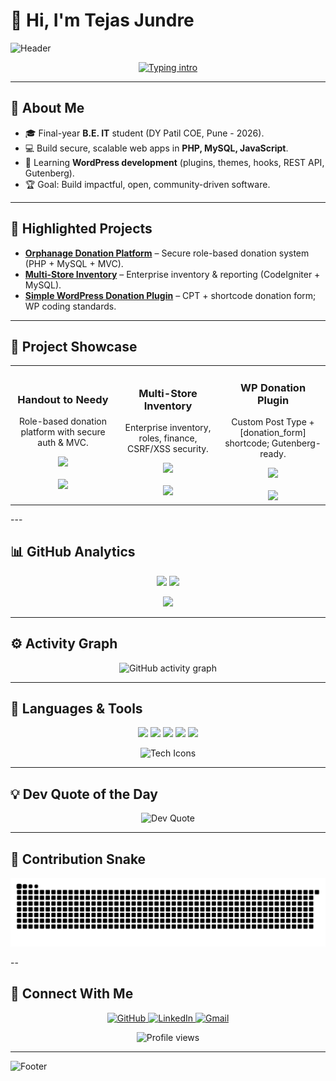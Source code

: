 # 👋 Hi, I'm **Tejas Jundre**

<!-- Futuristic Header -->
![Header](https://capsule-render.vercel.app/api?type=waving&color=0:5D3FD3,100:0E6BA8&height=200&section=header&text=Tejas%20Jundre&fontSize=45&animation=fadeIn&fontColor=ffffff&fontAlignY=40)

<p align="center">
  <a href="https://github.com/tejasjundre">
    <img src="https://readme-typing-svg.herokuapp.com?font=Orbitron&size=25&color=00F5FF&center=true&vCenter=true&width=1000&lines=Full+Stack+Developer+|+PHP+•+JS+•+MySQL+•+WordPress;Open+Source+Contributor;Futuristic+Tech+Learner" alt="Typing intro" />
  </a>
</p>

---

## 🚀 About Me
- 🎓 Final-year **B.E. IT** student (DY Patil COE, Pune - 2026).  
- 💻 Build secure, scalable web apps in **PHP, MySQL, JavaScript**.  
- 🌱 Learning **WordPress development** (plugins, themes, hooks, REST API, Gutenberg).  
- 🏆 Goal: Build impactful, open, community-driven software.

---

## 🌟 Highlighted Projects
- **[Orphanage Donation Platform](https://github.com/tejasjundre/orphanage-donation-platform.git)** – Secure role-based donation system (PHP + MySQL + MVC).
- **[Multi-Store Inventory](https://github.com/tejasjundre/multistore_main.git)** – Enterprise inventory & reporting (CodeIgniter + MySQL).
- **[Simple WordPress Donation Plugin](https://github.com/tejasjundre/wp-simple-donation.git)** – CPT + shortcode donation form; WP coding standards.

---

## 🧩 Project Showcase
<table align="center">
  <tr>
    <td align="center" width="33%">
      <h3>Handout to Needy</h3>
      <p>Role-based donation platform with secure auth & MVC.</p>
      <img src="https://skillicons.dev/icons?i=php,mysql,js,bootstrap" height="32" />
      <br><br>
      <a href="https://github.com/tejasjundre/orphanage-donation-platform">
        <img src="https://img.shields.io/badge/View%20Repo-0E6BA8?style=for-the-badge&logo=github&logoColor=white" />
      </a>
    </td>
    <td align="center" width="33%">
      <h3>Multi-Store Inventory</h3>
      <p>Enterprise inventory, roles, finance, CSRF/XSS security.</p>
      <img src="https://skillicons.dev/icons?i=php,mysql,codeigniter,js" height="32" />
      <br><br>
      <a href="https://github.com/tejasjundre/multistore-main">
        <img src="https://img.shields.io/badge/View%20Repo-5D3FD3?style=for-the-badge&logo=github&logoColor=white" />
      </a>
    </td>
    <td align="center" width="33%">
      <h3>WP Donation Plugin</h3>
      <p>Custom Post Type + [donation_form] shortcode; Gutenberg-ready.</p>
      <img src="https://skillicons.dev/icons?i=wordpress,php,mysql" height="32" />
      <br><br>
      <a href="https://github.com/tejasjundre/wp-simple-donation">
        <img src="https://img.shields.io/badge/View%20Repo-9333EA?style=for-the-badge&logo=github&logoColor=white" />
      </a>
    </td>
  </tr>
</table>
---

## 📊 GitHub Analytics
<p align="center">
  <img height="160" src="https://github-readme-stats.vercel.app/api?username=tejasjundre&show_icons=true&theme=radical&hide_border=true" />
  <img height="160" src="https://github-readme-streak-stats.herokuapp.com/?user=tejasjundre&theme=radical&hide_border=true" />
</p>
<p align="center">
  <img height="160" src="https://github-readme-stats.vercel.app/api/top-langs/?username=tejasjundre&layout=compact&theme=radical&hide_border=true" />
</p>

---

## ⚙️ Activity Graph
<p align="center">
  <img src="https://github-readme-activity-graph.vercel.app/graph?username=tejasjundre&bg_color=0d1117&color=5D3FD3&line=0E6BA8&point=FFFFFF&area=true&hide_border=true" alt="GitHub activity graph" />
</p>

---

## 🚀 Languages & Tools
<p align="center">
  <img src="https://img.shields.io/badge/PHP-777BB4?style=for-the-badge&logo=php&logoColor=white"/>
  <img src="https://img.shields.io/badge/MySQL-005C84?style=for-the-badge&logo=mysql&logoColor=white"/>
  <img src="https://img.shields.io/badge/JavaScript-323330?style=for-the-badge&logo=javascript&logoColor=F7DF1E"/>
  <img src="https://img.shields.io/badge/WordPress-21759B?style=for-the-badge&logo=wordpress&logoColor=white"/>
  <img src="https://img.shields.io/badge/React-20232A?style=for-the-badge&logo=react&logoColor=61DAFB"/>
</p>
<p align="center">
  <img src="https://skillicons.dev/icons?i=js,php,html,css,react,nodejs,mysql,mongodb,wordpress,cpp,java,python,git,github,bootstrap,figma,vscode&perline=9" alt="Tech Icons" />
</p>

---

## 💡 Dev Quote of the Day
<p align="center">
  <img src="https://quotes-github-readme.vercel.app/api?type=horizontal&theme=radical" alt="Dev Quote" />
</p>

---

## 🐍 Contribution Snake

![Snake animation](https://github.com/tejasjundre/tejasjundre/blob/output/github-contribution-grid-snake.svg)

--

## 🤝 Connect With Me
<p align="center">
  <a href="https://github.com/tejasjundre" target="_blank">
    <img src="https://img.shields.io/badge/GitHub-100000?style=for-the-badge&logo=github&logoColor=white" alt="GitHub"/>
  </a>
  <a href="https://www.linkedin.com/in/tejas-jundre" target="_blank">
    <img src="https://img.shields.io/badge/LinkedIn-0A66C2?style=for-the-badge&logo=linkedin&logoColor=white" alt="LinkedIn"/>
  </a>
  <a href="mailto:jundretejas302inc@gmail.com" target="_blank">
    <img src="https://img.shields.io/badge/Gmail-D14836?style=for-the-badge&logo=gmail&logoColor=white" alt="Gmail"/>
  </a>
</p>

<p align="center">
  <img src="https://komarev.com/ghpvc/?username=tejasjundre&style=flat-square&color=5D3FD3" alt="Profile views" />
</p>

---

<!-- Futuristic Footer -->
![Footer](https://capsule-render.vercel.app/api?type=waving&color=0:5D3FD3,100:0E6BA8&height=120&section=footer)
